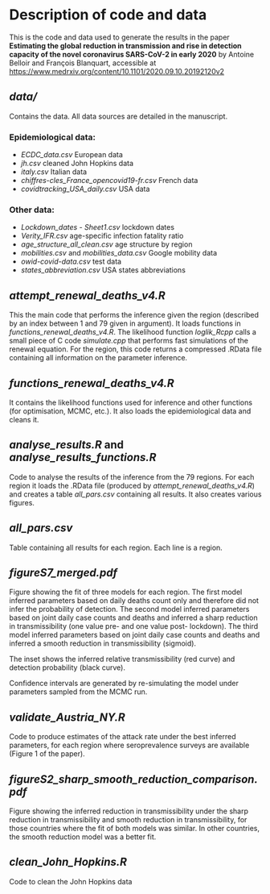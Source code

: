 # Description of code and data

This is the code and data used to generate the results in the paper **Estimating the global reduction in transmission and rise in detection capacity of the novel coronavirus SARS-CoV-2 in early 2020** by Antoine Belloir and François Blanquart, accessible at https://www.medrxiv.org/content/10.1101/2020.09.10.20192120v2

## *data/*
Contains the data. All data sources are detailed in the manuscript.

### Epidemiological data:

- *ECDC_data.csv* European data
- *jh.csv* cleaned John Hopkins data
- *italy.csv* Italian data
- *chiffres-cles_France_opencovid19-fr.csv* French data
- *covidtracking_USA_daily.csv* USA data

### Other data:

- *Lockdown_dates - Sheet1.csv* lockdown dates
- *Verity_IFR.csv* age-specific infection fatality ratio
- *age_structure_all_clean.csv* age structure by region
- *mobilities.csv* and *mobilities_data.csv* Google mobility data
- *owid-covid-data.csv* test data
- *states_abbreviation.csv* USA states abbreviations


## *attempt_renewal_deaths_v4.R*

This the main code that performs the inference given the region (described by an index between 1 and 79 given in argument). It loads functions in *functions_renewal_deaths_v4.R*. The likelihood function *loglik_Rcpp* calls a small piece of C code *simulate.cpp* that performs fast simulations of the renewal equation. For the region, this code returns a compressed .RData file containing all information on the parameter inference.

## *functions_renewal_deaths_v4.R*

It contains the likelihood functions used for inference and other functions (for optimisation, MCMC, etc.). It also loads the epidemiological data and cleans it.

## *analyse_results.R* and *analyse_results_functions.R*

Code to analyse the results of the inference from the 79 regions. For each region it loads the .RData file (produced by *attempt_renewal_deaths_v4.R*) and creates a table *all_pars.csv* containing all results. It also creates various figures.

## *all_pars.csv*

Table containing all results for each region. Each line is a region.

## *figureS7_merged.pdf*

Figure showing the fit of three models for each region. The first model inferred parameters based on daily deaths count only and therefore did not infer the probability of detection. The second model inferred parameters based on joint daily case counts and deaths and inferred a sharp reduction in transmissibility (one value pre- and one value post- lockdown). The third model inferred parameters based on joint daily case counts and deaths and inferred a smooth reduction in transmissibility (sigmoid).

The inset shows the inferred relative transmissibility (red curve) and detection probability (black curve).

Confidence intervals are generated by re-simulating the model under parameters sampled from the MCMC run.

## *validate_Austria_NY.R*

Code to produce estimates of the attack rate under the best inferred parameters, for each region where seroprevalence surveys are available (Figure 1 of the paper).

## *figureS2_sharp_smooth_reduction_comparison.pdf*

Figure showing the inferred reduction in transmissibility under the sharp reduction in transmissibility and smooth reduction in transmissibility, for those countries where the fit of both models was similar. In other countries, the smooth reduction model was a better fit.

## *clean_John_Hopkins.R*

Code to clean the John Hopkins data






 

